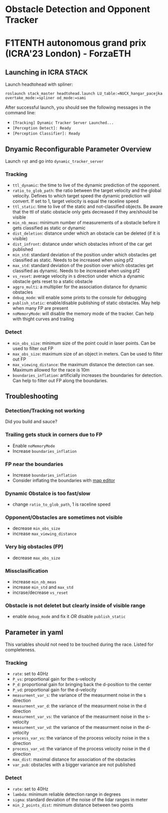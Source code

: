 # Obstacle Detection and Opponent Tracker
# F1TENTH autonomous grand prix (ICRA'23 London) - ForzaETH

## Launching in ICRA STACK
Launch headtohead with spliner: 
```
roslaunch stack_master headtohead.launch LU_table:=NUCX_hangar_pacejka overtake_mode:=spliner od_mode:=sami
```

After successful launch, you should see the following messages in the command line:
- `[Tracking] Dynamic Tracker Server Launched...`
- `[Perception Detect]: Ready`
- `[Perception Classifier]: Ready`

## Dnyamic Reconfigurable Parameter Overview
Launch `rqt` and go into `dynamic_tracker_server`
### Tracking
- `ttl_dynamic`: the time to live of the dynamic prediction of the opponent. 
- `ratio_to_glob_path`: the ratio between the target velocity and the global velocity. Defines to which target speed the dynamic prediction will convert. If set to 1, target velocity is equal the raceline speed
- `ttl_static`: time to live of the static and not-classified objects. Be aware that the ttl of static obstacle only gets decreased if they are/should be visible
- `min_nb_meas`: minimum number of measurements of a obstacle before it gets classified as static or dynamic
- `dist_deletion`: distance under which an obstacle can be deleted (if it is visible)
- `dist_infront`: distance under which obstacles infront of the car get published
- `min_std`: standard deviation of the position under which obstacles get classified as static. Needs to be increased when using pf2
- `max_std`: standard deviation of the position over which obstacles get classified as dynamic. Needs to be increased when using pf2
- `vs_reset`: average velocity in s direction under which a dynamic obstacle gets reset to a static obstacle
- `aggro_multi`: a multiplier for the association distance for dynamic obstacles
- `debug_mode`: will enable some prints to the console for debugging
- `publish_static`: enable/disable publishing of static obstacles. May help when many FP are present
- `noMemoryMode`: will disable the memory mode of the tracker. Can help with thight curves and trailing

### Detect
- `min_obs_size`: minimum size of the point could in laser points. Can be used to filter out FP
- `max_obs_size`: maximum size of an object in meters. Can be used to filter out FP
- `max_viewing_distance`: the maximum distance the detection can see. Maximum allowed for the race is 10m
- `boundaries_inflation`: artificially increases the boundaries for detection. Can help to filter out FP along the boundaries.

## Troubleshooting
### Detection/Tracking not working
Did you build and sauce?
### Trailing gets stuck in corners due to FP
- Enable `noMemoryMode`
- Increase `boundaries_inflation`

### FP near the boundaries
- Increase `boundaries_inflation`
- Consider inflating the boundaries with [map editor](/f110_utils/nodes/map_editor/README.md)

### Dynamic Obstalce is too fast/slow
- change `ratio_to_glob_path`, 1 is raceline speed

### Opponent/Obstacles are sometimes not visible
- decrease `min_obs_size`
- increase `max_viewing_distance`

### Very big obstacles (FP)
- decrease `max_obs_size`

### Missclasification
- increase `min_nb_meas`
- increase `min_std` and `max_std`
- incrase/decrease `vs_reset`

### Obstacle is not deletet but clearly inside of visible range
- enable `debug_mode` and fix it _OR_ disable `publish_static`

## Parameter in yaml
This variables should not need to be touched during the race. Listed for completeness.
### Tracking
- `rate`: set to 40Hz
- `P_vs`: proportional gain for the s-velocity
- `P_d`: proportional gain for bringing back the d-position to the center
- `P_vd`: proportional gain for the d-velocity
- `measurment_var_s`: the variance of the measurment noise in the s direction
- `measurment_var_d`: the variance of the measurment noise in the d direction
- `measurment_var_vs`: the variance of the measurment noise in the s-velocity
- `measurment_var_vd`: the variance of the measurment noise in the d-velocity
- `process_var_vs`: the variance of the process velocity noise in the s direction
- `process_var_vd`: the variance of the process velocity noise in the d direction
- `max_dist`: maximal distance for association of the obstacles
- `var_pub`: obstacles with a bigger variance are not published
### Detect
- `rate`: set to 40Hz
- `lambda`: minimum reliable detection range in degrees
- `sigma`: standard deviation of the noise of the lidar ranges in meter
- `min_2_points_dist`: minimum distance between two points
